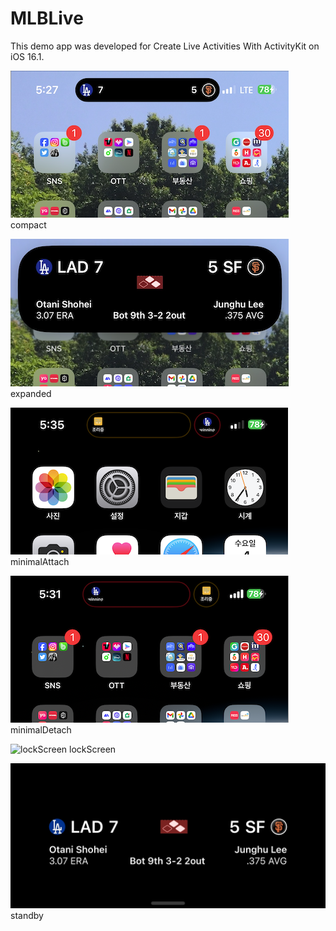# MLBLive

This demo app was developed for Create Live Activities With ActivityKit on iOS 16.1.

![compact](https://raw.githubusercontent.com/fornew21c/MLBLive/main/screenShot/compacted.png)
compact

![expanded](https://raw.githubusercontent.com/fornew21c/MLBLive/main/screenShot/expanded.png)
expanded

![minimalAttach](https://raw.githubusercontent.com/fornew21c/MLBLive/main/screenShot/minimalAttach.png)
minimalAttach

![minimalDetach](https://raw.githubusercontent.com/fornew21c/MLBLive/main/screenShot/minimalDetach.png)
minimalDetach

![lockScreen](https://raw.githubusercontent.com/fornew21c/MLBLive/main/screenShot/lockScreen.png)
lockScreen

![standby](https://raw.githubusercontent.com/fornew21c/MLBLive/main/screenShot/standby.jpeg)
standby


